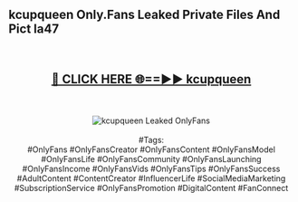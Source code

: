<h2>kcupqueen Only.Fans Leaked Private Files And Pict la47</h2>
<br>
<div align="center">
<h2><a href="https://mediafiles.top/kcupqueen" rel="nofollow">🔴 CLICK HERE 🌐==►► kcupqueen</a></h2>
<br>
<br>
<a href="https://mediafiles.top/kcupqueen" rel="nofollow" data-target="animated-image.originalLink"><img src="https://i.ibb.co.com/WyWwxjT/player-gif2.gif" alt="kcupqueen Leaked OnlyFans" style="max-width: 100%; display: inline-block;" data-target="animated-image.originalImage"></a>
<br><br>
#Tags:
<br>
#OnlyFans #OnlyFansCreator #OnlyFansContent #OnlyFansModel #OnlyFansLife #OnlyFansCommunity #OnlyFansLaunching #OnlyFansIncome #OnlyFansVids #OnlyFansTips #OnlyFansSuccess #AdultContent #ContentCreator #InfluencerLife #SocialMediaMarketing #SubscriptionService #OnlyFansPromotion #DigitalContent #FanConnect
</div>
<br>